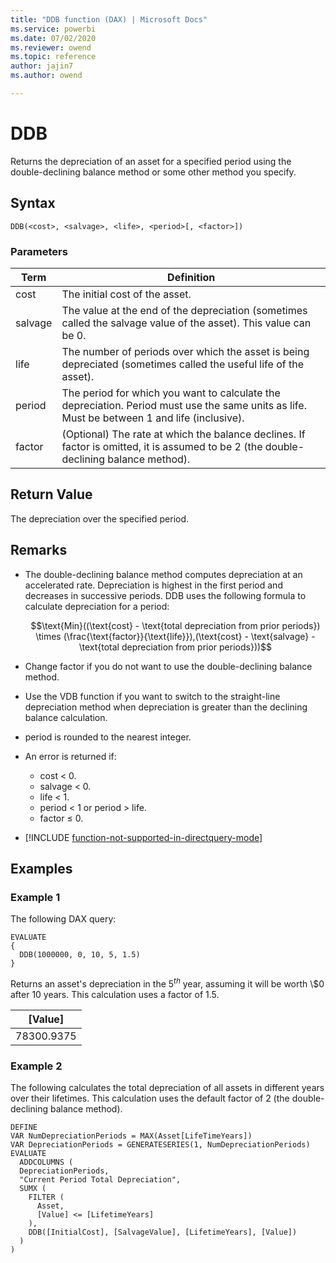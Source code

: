 ```yaml
---
title: "DDB function (DAX) | Microsoft Docs"
ms.service: powerbi
ms.date: 07/02/2020
ms.reviewer: owend
ms.topic: reference
author: jajin7
ms.author: owend

---
```


# DDB

Returns the depreciation of an asset for a specified period using the double-declining balance method or some other method you specify.

## Syntax

```dax
DDB(<cost>, <salvage>, <life>, <period>[, <factor>])
```

### Parameters

|Term|Definition|  
|--------|--------------|  
|cost|The initial cost of the asset.|
|salvage|The value at the end of the depreciation (sometimes called the salvage value of the asset). This value can be 0.|
|life|The number of periods over which the asset is being depreciated (sometimes called the useful life of the asset).|
|period|The period for which you want to calculate the depreciation. Period must use the same units as life. Must be between 1 and life (inclusive).|
|factor|(Optional) The rate at which the balance declines. If factor is omitted, it is assumed to be 2 (the double-declining balance method).|

## Return Value

The depreciation over the specified period.

## Remarks

- The double-declining balance method computes depreciation at an accelerated rate. Depreciation is highest in the first period and decreases in successive periods. DDB uses the following formula to calculate depreciation for a period:

  $$\text{Min}((\text{cost} - \text{total depreciation from prior periods}) \times (\frac{\text{factor}}{\text{life}}),(\text{cost} - \text{salvage} - \text{total depreciation from prior periods}))$$

- Change factor if you do not want to use the double-declining balance method.

- Use the VDB function if you want to switch to the straight-line depreciation method when depreciation is greater than the declining balance calculation.

- period is rounded to the nearest integer.

- An error is returned if:
  - cost < 0.
  - salvage < 0.
  - life < 1.
  - period < 1 or period > life.
  - factor ≤ 0.

- [!INCLUDE [function-not-supported-in-directquery-mode](includes/function-not-supported-in-directquery-mode.md)]

## Examples

### Example 1

The following DAX query:

```dax
EVALUATE
{
  DDB(1000000, 0, 10, 5, 1.5)
}
```

Returns an asset's depreciation in the 5$^{th}$ year, assuming it will be worth \\$0 after 10 years. This calculation uses a factor of 1.5.

| **[Value]** |
| ------------- |
| 78300.9375    |

### Example 2

The following calculates the total depreciation of all assets in different years over their lifetimes. This calculation uses the default factor of 2 (the double-declining balance method).

```dax
DEFINE
VAR NumDepreciationPeriods = MAX(Asset[LifeTimeYears])
VAR DepreciationPeriods = GENERATESERIES(1, NumDepreciationPeriods)
EVALUATE
  ADDCOLUMNS (
  DepreciationPeriods,
  "Current Period Total Depreciation",
  SUMX (
    FILTER (
      Asset,
      [Value] <= [LifetimeYears]
    ),
    DDB([InitialCost], [SalvageValue], [LifetimeYears], [Value])
  )
)
```
